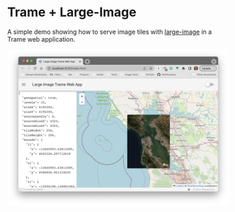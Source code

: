 # Trame + Large-Image

A simple demo showing how to serve image tiles with
[large-image](https://github.com/girder/large_image)
in a Trame web application.


![screenshot](./screenshot.png)
